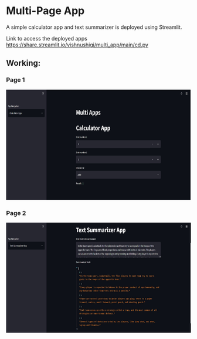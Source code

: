 # Multi-Page App
A simple calculator app and text summarizer is deployed using Streamlit.

Link to access the deployed apps https://share.streamlit.io/vishnushigi/multi_app/main/cd.py

## Working:
### Page 1
<p>
<img src = "Calc.jpg" width="550px" height="300px">
</p>

### Page 2
<p>
<img src = "TSA.jpg" width="550px" height="300px">
</p>
